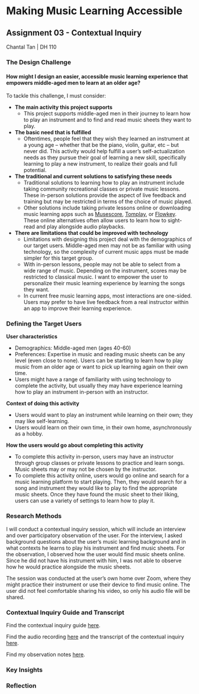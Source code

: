 # **Making Music Learning Accessible**
## Assignment 03 - Contextual Inquiry
Chantal Tan | DH 110

### The Design Challenge
#### How might I design an easier, accessible music learning experience that empowers middle-aged men to learn at an older age?

To tackle this challenge, I must consider:
- **The main activity this project supports**
  - This project supports middle-aged men in their journey to learn how to play an instrument and to find and read music sheets they want to play. 
- **The basic need that is fulfilled**
  - Oftentimes, people feel that they wish they learned an instrument at a young age – whether that be the piano, violin, guitar, etc – but never did. This activity would help fulfill a user’s self-actualization needs as they pursue their goal of learning a new skill, specifically learning to play a new instrument, to realize their goals and full potential. 
- **The traditional and current solutions to satisfying these needs**
  - Traditional solutions to learning how to play an instrument include taking community recreational classes or private music lessons. These in-person solutions provide the aspect of live feedback and training but may be restricted in terms of the choice of music played.
  -  Other solutions include taking private lessons online or downloading music learning apps such as [Musescore](https://musescore.org), [Tomplay](https://tomplay.com), or [Flowkey](https://www.flowkey.com). These online alternatives often allow users to learn how to sight-read and play alongside audio playbacks.
-  **There are limitations that could be improved with technology**
    - Limitations with designing this project deal with the demographics of our target users. Middle-aged men may not be as familiar with using technology, so the complexity of current music apps must be made simpler for this target group.
    - With in-person lessons, people may not be able to select from a wide range of music. Depending on the instrument, scores may be restricted to classical music. I want to empower the user to personalize their music learning experience by learning the songs they want.
   - In current free music learning apps, most interactions are one-sided. Users may prefer to have live feedback from a real instructor within an app to improve their learning experience.

### Defining the Target Users
**User characteristics**
- Demographics: Middle-aged men (ages 40-60)
- Preferences: Expertise in music and reading music sheets can be any level (even close to none). Users can be starting to learn how to play music from an older age or want to pick up learning again on their own time.
- Users might have a range of familiarity with using technology to complete the activity, but usually they may have experience learning how to play an instrument in-person with an instructor.

**Context of doing this activity**
- Users would want to play an instrument while learning on their own; they may like self-learning.
- Users would learn on their own time, in their own home, asynchronously as a hobby.

**How the users would go about completing this activity**
- To complete this activity in-person, users may have an instructor through group classes or private lessons to practice and learn songs. Music sheets may or may not be chosen by the instructor.
- To complete this activity online, users would go online and search for a music learning platform to start playing. Then, they would search for a song and instrument they would like to play to find the appropriate music sheets. Once they have found the music sheet to their liking, users can use a variety of settings to learn how to play it.


### Research Methods
I will conduct a contextual inquiry session, which will include an interview and over participatory observation of the user. For the interview, I asked background questions about the user’s music learning background and in what contexts he learns to play his instrument and find music sheets. For the observation, I observed how the user would find music sheets online. Since he did not have his instrument with him, I was not able to observe how he would practice alongside the music sheets.

The session was conducted at the user’s own home over Zoom, where they might practice their instrument or use their device to find music online. The user did not feel comfortable sharing his video, so only his audio file will be shared. 


### Contextual Inquiry Guide and Transcript

Find the contextual inquiry guide [here](https://docs.google.com/document/d/1rC5G8pPJRYDHTzH33Z-FgUGEzDLTm2Qe_i2nKlS1rbY/edit?usp=sharing).

Find the audio recording [here](https://drive.google.com/file/d/1cXtVr1QOLJgCg1I9x1tSfKNULCTlHhvU/view?usp=sharing) and the transcript of the contextual inquiry [here](https://docs.google.com/document/d/1IcCXDc7i5TaAK38EcHiyI-ypCjnwB7Nk3FvHxldoKfc/edit?usp=sharing).

Find my observation notes [here](https://docs.google.com/document/d/1kPfoPkfaH0bM5uUkpyOGnAYi4DV2CwF_-tK0ohrqfL4/edit?usp=sharing).

### Key Insights


### Reflection




